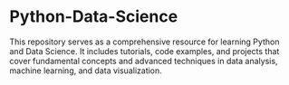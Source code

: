 # Python-Data-Science
This repository serves as a comprehensive resource for learning Python and Data Science. It includes tutorials, code examples, and projects that cover fundamental concepts and advanced techniques in data analysis, machine learning, and data visualization.
